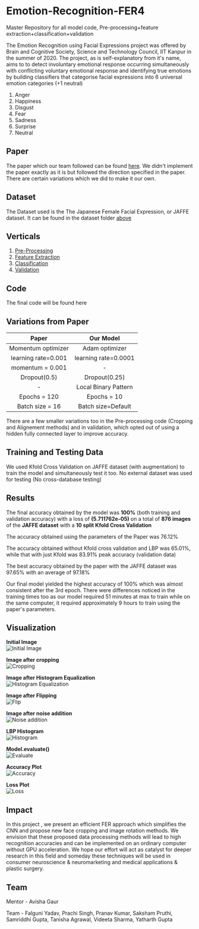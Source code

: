 # Emotion-Recognition-FER4
Master Repository for all model code, Pre-processing+feature extraction+classification+validation

The Emotion Recognition using Facial Expressions project was offered by Brain and Cognitive Society, Science and Technology Council, IIT Kanpur in the summer of 2020. The project, as is self-explanatory from it's name, aims to to detect involuntary emotional response occurring simultaneously with conflicting voluntary emotional response and identifying true emotions by building classifiers that categorise facial expressions into 6 universal emotion categories (+1 neutral)

1. Anger
2. Happiness
3. Disgust
4. Fear
5. Sadness
6. Surprise
7. Neutral

## Paper
The paper which our team followed can be found [here](Li2020_Article_FacialExpressionRecognitionWit.pdf).
We didn't implement the paper exactly as it is but followed the direction specified in the paper. There are certain variations which we did to make it our own.

## Dataset
The Dataset used is the The Japanese Female Facial Expression, or JAFFE dataset. It can be found in the dataset folder [above](https://github.com/Consilium5128/Emotion-Recognition-FER4/tree/master/Dataset%20%2B%20Files)

## Verticals
1. [Pre-Processing](https://github.com/Consilium5128/Emotion-Recognition-FER4/tree/master/Pre-Processing)
2. [Feature Extraction](https://github.com/Consilium5128/Emotion-Recognition-FER4/tree/master/Feature%20Extraction)
3. [Classification](https://github.com/Consilium5128/Emotion-Recognition-FER4/tree/master/Classification)
4. [Validation](https://github.com/Consilium5128/Emotion-Recognition-FER4/tree/master/Validation)

## Code
The final code will be found here

## Variations from Paper
|        Paper       |      Our Model      |
| :----------------: | :----------------:  |
| Momentum optimizer |   Adam optimizer    |
| learning rate=0.001|learning rate=0.0001 |
| momentum = 0.001   |          -          |
| Dropout(0.5)       | Dropout(0.25)       |
|        -           | Local Binary Pattern|
| Epochs = 120       | Epochs = 10         |
| Batch size = 16    | Batch size=Default  |

There are a few smaller variations too in the Pre-processing code (Cropping and Alignement methods) and in validation, which opted out of using a hidden fully connected layer to improve accuracy.

## Training and Testing Data
We used Kfold Cross Validation on JAFFE dataset (with augmentation) to train the model and simultaneously test it too. No external dataset was used for testing (No cross-database testing)

## Results
The final accuracy obtained by the model was **100%** (both training and validation accuracy) with a loss of **(5.711762e-05)** on a total of **876 images** of the **JAFFE dataset** with a **10 split Kfold Cross Validation**

The accuracy obtained using the parameters of the Paper was 76.12%

The accuracy obtained without Kfold cross validation and LBP was 65.01%, while that with just Kfold was 83.91% peak accuracy (validation data)

The best accuracy obtained by the paper with the JAFFE dataset was 97.65% with an average of 97.18%

Our final model yielded the highest accuracy of 100% which was almost consistent after the 3rd epoch. There were differences noticed in the training times too as our model required 51 minutes at max to train while on the same computer, it required approximately 9 hours to train using the paper's parameters.

## Visualization
**Initial Image**  
![Initial Image](https://github.com/Consilium5128/Emotion-Recognition-FER4/blob/master/Images_Visualization/Initial%20Image.png)

**Image after cropping**  
![Cropping](https://github.com/Consilium5128/Emotion-Recognition-FER4/blob/master/Images_Visualization/Image%20after%20cropping.png)

**Image after Histogram Equalization**  
![Histogram Equalization](https://github.com/Consilium5128/Emotion-Recognition-FER4/blob/master/Images_Visualization/Image%20after%20histogram%20equalization.png)

**Image after Flipping**  
![Flip](https://github.com/Consilium5128/Emotion-Recognition-FER4/blob/master/Images_Visualization/Flipped%20image.png)

**Image after noise addition**  
![Noise addition](https://github.com/Consilium5128/Emotion-Recognition-FER4/blob/master/Images_Visualization/Image%20after%20noise%20addition.png)

**LBP Histogram**  
![Histogram](https://github.com/Consilium5128/Emotion-Recognition-FER4/blob/master/Images_Visualization/LBP%20Histogram.png)

**Model.evaluate()**  
![Evaluate](https://github.com/Consilium5128/Emotion-Recognition-FER4/blob/master/Images_Visualization/Model.evaluate().png)

**Accuracy Plot**  
![Accuracy](https://github.com/Consilium5128/Emotion-Recognition-FER4/blob/master/Images_Visualization/Accuracy%20plot.png)

**Loss Plot**  
![Loss](https://github.com/Consilium5128/Emotion-Recognition-FER4/blob/master/Images_Visualization/Loss%20plot.png)

## Impact
In this project , we present an efficient FER approach which simplifies the CNN and propose new face cropping and image rotation methods.
 We envision that these proposed data processing methods will lead to high recognition accuracies and can be implemented on an ordinary computer without GPU acceleration. We hope our effort will act as catalyst for deeper research in this field and someday these techniques will be used in consumer neuroscience & neuromarketing and medical applications & plastic surgery.

## Team

Mentor - Avisha Gaur

Team - 
Falguni Yadav,
Prachi Singh,
Pranav Kumar,
Saksham Pruthi,
Samriddhi Gupta,
Tanisha Agrawal,
Videeta Sharma,
Yatharth Gupta
